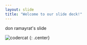 ```yaml
---
layout: slide
title: "Welcome to our slide deck!"
---
```


don ramayrat's slide

![codercat](https://octodex.github.com/images/codercat.jpg)
{: .center}

